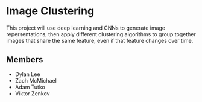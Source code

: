 # Image Clustering

This project will use deep learning and CNNs to generate image repersentations, then apply different clustering algorithms to group together images that share the same feature, even if that feature changes over time.

## Members
* Dylan Lee
* Zach McMichael
* Adam Tutko
* Viktor Zenkov
